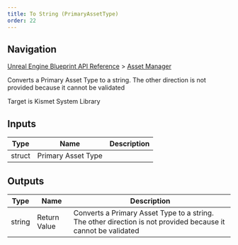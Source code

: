 ```yaml
---
title: To String (PrimaryAssetType)
order: 22
---
```

## Navigation

[Unreal Engine Blueprint API Reference](https://dev.epicgames.com/documentation/en-us/unreal-engine/BlueprintAPI) > [Asset Manager](https://dev.epicgames.com/documentation/en-us/unreal-engine/BlueprintAPI/AssetManager)

Converts a Primary Asset Type to a string. The other direction is not provided because it cannot be validated

Target is Kismet System Library

## Inputs

| Type | Name | Description |
| --- | --- | --- |
| struct | Primary Asset Type |  |

## Outputs

| Type | Name | Description |
| --- | --- | --- |
| string | Return Value | Converts a Primary Asset Type to a string. The other direction is not provided because it cannot be validated |
